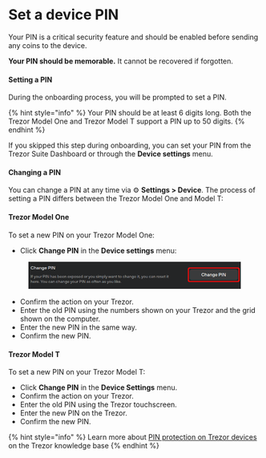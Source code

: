 # Set a device PIN

Your PIN is a critical security feature and should be enabled before sending any coins to the device.

**Your PIN should be memorable.** It cannot be recovered if forgotten.

#### **Setting a PIN**

During the onboarding process, you will be prompted to set a PIN.

{% hint style="info" %}
Your PIN should be at least 6 digits long. Both the Trezor Model One and Trezor Model T support a PIN up to 50 digits.
{% endhint %}

If you skipped this step during onboarding, you can set your PIN from the Trezor Suite Dashboard or through the **Device settings** menu.

#### **Changing a PIN**

You can change a PIN at any time via ⚙️ **Settings > Device**. The process of setting a PIN differs between the Trezor Model One and Model T:

#### **Trezor Model One**

To set a new PIN on your Trezor Model One:

* Click **Change PIN** in the **Device settings** menu:

<figure><img src="../../.gitbook/assets/Settings_Change_PIN-highlight (1).png" alt=""><figcaption></figcaption></figure>

* Confirm the action on your Trezor.
* Enter the old PIN using the numbers shown on your Trezor and the grid shown on the computer.
* Enter the new PIN in the same way.
* Confirm the new PIN.

#### **Trezor Model T**

To set a new PIN on your Trezor Model T:

* Click **Change PIN** in the **Device Settings** menu.
* Confirm the action on your Trezor.
* Enter the old PIN using the Trezor touchscreen.
* Enter the new PIN on the Trezor.
* Confirm the new PIN.

{% hint style="info" %}
Learn more about [PIN protection on Trezor devices](https://trezor.io/learn/a/pin-protection-on-trezor-devices) on the Trezor knowledge base
{% endhint %}
